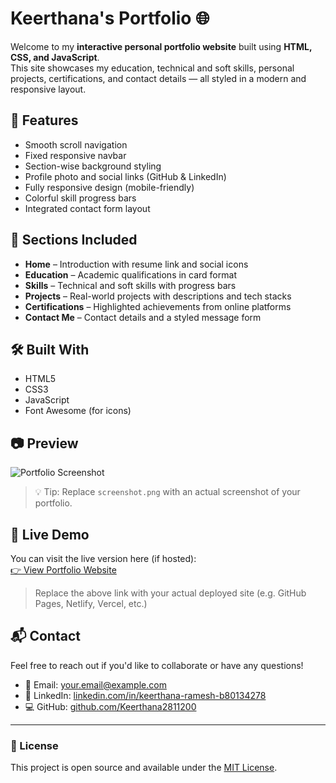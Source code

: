 # Keerthana's Portfolio 🌐

Welcome to my **interactive personal portfolio website** built using **HTML, CSS, and JavaScript**.  
This site showcases my education, technical and soft skills, personal projects, certifications, and contact details — all styled in a modern and responsive layout.

## 🚀 Features

- Smooth scroll navigation
- Fixed responsive navbar
- Section-wise background styling
- Profile photo and social links (GitHub & LinkedIn)
- Fully responsive design (mobile-friendly)
- Colorful skill progress bars
- Integrated contact form layout

## 📁 Sections Included

- **Home** – Introduction with resume link and social icons
- **Education** – Academic qualifications in card format
- **Skills** – Technical and soft skills with progress bars
- **Projects** – Real-world projects with descriptions and tech stacks
- **Certifications** – Highlighted achievements from online platforms
- **Contact Me** – Contact details and a styled message form

## 🛠️ Built With

- HTML5  
- CSS3  
- JavaScript  
- Font Awesome (for icons)

## 📷 Preview

![Portfolio Screenshot](./screenshot.png)

> 💡 Tip: Replace `screenshot.png` with an actual screenshot of your portfolio.

## 🔗 Live Demo

You can visit the live version here (if hosted):  
[👉 View Portfolio Website](https://keerthana.github.io/your-portfolio)

> Replace the above link with your actual deployed site (e.g. GitHub Pages, Netlify, Vercel, etc.)

## 📬 Contact

Feel free to reach out if you'd like to collaborate or have any questions!

- 📧 Email: your.email@example.com  
- 💼 LinkedIn: [linkedin.com/in/keerthana-ramesh-b80134278](https://www.linkedin.com/in/keerthana-ramesh-b80134278)  
- 💻 GitHub: [github.com/Keerthana2811200](https://github.com/Keerthana2811200)

---

### 📄 License

This project is open source and available under the [MIT License](LICENSE).

